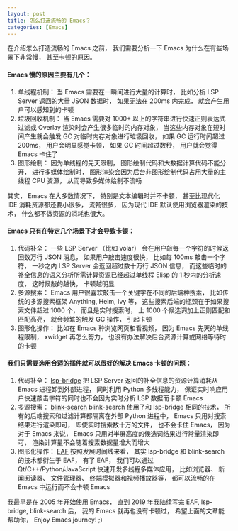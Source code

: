 ```yaml
---
layout: post
title: 怎么打造流畅的 Emacs？
categories: [Emacs]
---
```


在介绍怎么打造流畅的 Emacs 之前， 我们需要分析一下 Emacs 为什么在有些场景下非常慢， 甚至卡顿的原因。 

#### Emacs 慢的原因主要有几个：
1. 单线程机制： 当 Emacs 需要在一瞬间进行大量的计算时， 比如分析 LSP Server 返回的大量 JSON 数据时， 如果无法在 200ms 内完成， 就会产生用户可以感知到的卡顿
2. 垃圾回收机制： 当 Emacs 需要对 1000+ 以上的字符串进行快速正则表达式过滤或 Overlay 渲染时会产生很多临时的内存对象， 当这些内存对象在短时间产生就会触发 GC 对临时内存对象进行垃圾回收， 如果 GC 运行时间超过 200ms， 用户会明显感觉卡顿， 如果 GC 时间超过数秒， 用户就会觉得 Emacs 卡住了
3. 图形绘制： 因为单线程的先天限制， 图形绘制代码和大数据计算代码不能分开， 进行多媒体绘制时， 图形渲染会因为后台非图形绘制代码占用大量的主线程 CPU 资源， 从而导致多媒体绘制不流畅

其实， Emacs 在大多数情况下， 特别是文本编辑时并不卡顿， 甚至比现代化 IDE 消耗资源都还要小很多， 流畅很多， 因为现代 IDE 默认使用浏览器渲染的技术， 什么都不做资源的消耗也很大。 

#### Emacs 只有在特定几个场景下才会导致卡顿：
1. 代码补全： 一些 LSP Server （比如 volar） 会在用户敲每一个字符的时候返回数万行 JSON 消息， 如果用户敲击速度很快， 比如每 100ms 敲击一个字符， 一秒之内 LSP Server 会返回超过数十万行 JSON 信息， 而这些临时的补全信息的语义分析所需计算资源已经超过单线程 Elisp 的 1 秒内的分析速度， 这时候敲的越快， 卡顿越明显
2. 多源搜索： Emacs 用户很喜欢敲击一个关键字在不同的后端种搜索， 比如传统的多源搜索框架 Anything, Helm, Ivy 等， 这些搜索后端的瓶颈在于如果搜索文件超过 1000 个， 而且是实时搜索时， 上 1000 个候选词加上正则匹配和匹配高亮， 就会频繁的触发 GC 操作， 引起卡顿
3. 图形化操作： 比如在 Emacs 种浏览网页和看视频， 因为 Emacs 先天的单线程限制， xwidget 再怎么努力， 也没有办法解决后台资源计算或网络等待时的卡顿

#### 我们只需要选用合适的插件就可以很好的解决 Emacs 卡顿的问题：
1. 代码补全： [lsp-bridge](https://github.com/manateelazycat/lsp-bridge) 把 LSP Server 返回的补全信息的资源计算消耗从 Emacs 进程卸到外部进程， 同时利用 Python 多线程能力， 保证实时响应用户快速敲击字符的同时也不会因为实时分析 LSP 数据而卡顿 Emacs
2. 多源搜索： [blink-search](https://github.com/manateelazycat/blink-search) blink-search 使用了和 lsp-bridge 相同的技术， 所有的后端搜索和过滤计算都隔离在外部 Python 进程中， Emacs 只用对搜索结果进行渲染即可， 即使实时搜索数十万的文件， 也不会卡住 Emacs， 因为对于 Emacs 来说， Emacs 只用对半屏高度的候选词结果进行常量渲染即可， 渲染计算量不会随着搜索数据量增大而增大
3. 图形化操作： [EAF](https://github.com/emacs-eaf/emacs-application-framework) 按照发展时间线来看， 其实 lsp-bridge 和 blink-search 的技术都衍生于 EAF， 有了 EAF， 我们可以通过 Qt/C++/Python/JavaScript 快速开发多线程多媒体应用， 比如浏览器、 新闻阅读器、 文件管理器、 终端模拟器和视频播放器等， 都可以流畅的在 Emacs 中运行而不会卡顿 Emacs

我最早是在 2005 年开始使用 Emacs， 直到 2019 年我陆续写完 EAF, lsp-bridge, blink-search 后， 我的 Emacs 就再也没有卡顿过， 希望上面的文章能帮助你， Enjoy Emacs journey! ;)

